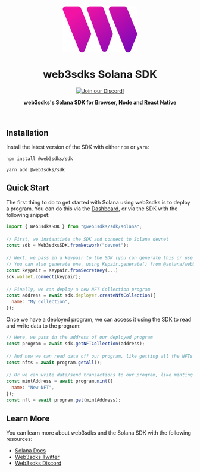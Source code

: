 <p align="center">
<br />
<a href="https://web3sdks.com"><img src="https://github.com/web3sdks/web3/blob/main/packages/sdk/logo.svg?raw=true" width="200" alt=""/></a>
<br />
</p>
<h1 align="center">web3sdks Solana SDK</h1>
<p align="center">
<a href="https://discord.gg/KX2tsh9A"><img alt="Join our Discord!" src="https://img.shields.io/discord/834227967404146718.svg?color=7289da&label=discord&logo=discord&style=flat"/></a>

</p>
<p align="center"><strong>web3sdks's Solana SDK for Browser, Node and React Native</strong></p>
<br />

## Installation

Install the latest version of the SDK with either `npm` or `yarn`:

```shell
npm install @web3sdks/sdk
```

```shell
yarn add @web3sdks/sdk
```

## Quick Start

The first thing to do to get started with Solana using web3sdks is to deploy a program. You can do this via the [Dashboard](https://web3sdks.com/dashboard), or via the SDK with the following snippet:

```jsx
import { Web3sdksSDK } from "@web3sdks/sdk/solana";

// First, we instantiate the SDK and connect to Solana devnet
const sdk = Web3sdksSDK.fromNetwork("devnet");

// Next, we pass in a keypair to the SDK (you can generate this or use your own)
// You can also generate one, using Kepair.generate() from @solana/web3.js
const keypair = Keypair.fromSecretKey(...)
sdk.wallet.connect(keypair);

// Finally, we can deploy a new NFT Collection program
const address = await sdk.deployer.createNftCollection({
  name: "My Collection",
});
```

Once we have a deployed program, we can access it using the SDK to read and write data to the program:

```jsx
// Here, we pass in the address of our deployed program
const program = await sdk.getNFTCollection(address);

// And now we can read data off our program, like getting all the NFTs from our collection
const nfts = await program.getAll();

// Or we can write data/send transactions to our program, like minting a new NFT
const mintAddress = await program.mint({
  name: "New NFT",
});
const nft = await program.get(mintAddress);
```

## Learn More

You can learn more about web3sdks and the Solana SDK with the following resources:

- [Solana Docs](https://docs.web3sdks.com/solana)
- [Web3sdks Twitter](https://twitter.com/web3sdksdev_)
- [Web3sdks Discord](https://discord.com/invite/web3sdks)

